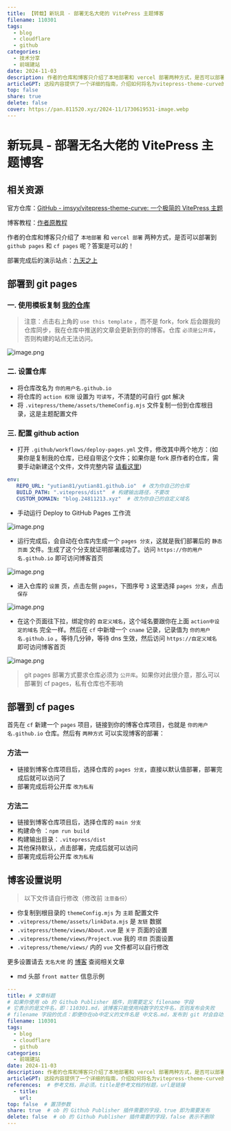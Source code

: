 ```yaml
---  
title: 【转载】新玩具 - 部署无名大佬的 VitePress 主题博客  
filename: 110301  
tags:  
  - blog  
  - cloudflare  
  - github  
categories:  
  - 技术分享  
  - 前端建站  
date: 2024-11-03  
description: 作者的仓库和博客只介绍了本地部署和 vercel 部署两种方式，是否可以部署到 github pages 和 cf pages 呢？答案是可以的！  
articleGPT: 这段内容提供了一个详细的指南，介绍如何将名为vitepress-theme-curve的VitePress主题博客部署到GitHub Pages和Cloudflare Pages。步骤包括从模板复制仓库、设置仓库名称和权限、配置GitHub Actions以及绑定自定义域名。同时，也提供了关于如何在Cloudflare Pages上部署的两种方法。文档最后提到了一些需要用户自行修改的设置文件，以及提供了作者博客的链接，用户可以查阅更多相关设置的指南。  
top: false
share: true  
delete: false  
cover: https://pan.811520.xyz/2024-11/1730619531-image.webp
---  
```

  
# 新玩具 - 部署无名大佬的 VitePress 主题博客  
  
## 相关资源  
  
官方仓库：[GitHub - imsyy/vitepress-theme-curve: 一个极简的 VitePress 主题](https://github.com/imsyy/vitepress-theme-curve)  
  
博客教程：[作者原教程](https://blog.imsyy.top/posts/2024/0320)  
  
作者的仓库和博客只介绍了 `本地部署` 和 `vercel 部署` 两种方式，是否可以部署到 `github pages` 和 `cf pages` 呢？答案是可以的！  
  
部署完成后的演示站点：[九天之上](https://blog.24811213.xyz/)  
  
## 部署到 git pages  
  
### 一. 使用模板复制 [我的仓库](https://github.com/yutian81/)  
  
> 注意：点击右上角的 `use this template` ，而不是 fork，fork 后会跟我的仓库同步，我在仓库中推送的文章会更新到你的博客。仓库 `必须是公开库`，否则构建的站点无法访问。  
  
![image.png](https://pan.811520.xyz/2024-11/1730619531-image.webp)  
  
### 二. 设置仓库  
  
- 将仓库改名为 `你的用户名.github.io`  
- 将仓库的 `action 权限` 设置为 `可读写`，不清楚的可自行 gpt 解决  
- 将 `.vitepress/theme/assets/themeConfig.mjs` 文件复制一份到仓库根目录，这是主题配置文件  
  
### 三. 配置 github action  
  
- 打开 `.github/workflows/deploy-pages.yml` 文件，修改其中两个地方：(如果你是复制我的仓库，已经自带这个文件；如果你是 fork 原作者的仓库，需要手动新建这个文件，文件完整内容 [请看这里](https://github.com/yutian81/yutian81.github.io/blob/main/.github/workflows/deploy-pages.yml))  
  
```yml  
env:  
   REPO_URL: "yutian81/yutian81.github.io"  # 改为你自己的仓库  
   BUILD_PATH: ".vitepress/dist"  # 构建输出路径，不要改  
   CUSTOM_DOMAIN: "blog.24811213.xyz"  # 改为你自己的自定义域名  
```  
  
- 手动运行 Deploy to GitHub Pages 工作流  
  
![image.png](https://pan.811520.xyz/2024-11/1730620765-image.webp)  
  
- 运行完成后，会自动在仓库内生成一个 `pages 分支`，这就是我们部署后的 `静态页面` 文件。生成了这个分支就证明部署成功了。访问 `https://你的用户名.github.io` 即可访问博客首页  
  
![image.png](https://pan.811520.xyz/2024-11/1730620832-image.webp)  
  
- 进入仓库的 `设置` 页，点击左侧 `pages`，下图序号 `3` 这里选择 `pages 分支`，点击 `保存`  
  
![image.png](https://pan.811520.xyz/2024-11/1730620958-image.webp)  
  
- 在这个页面往下拉，绑定你的 `自定义域名`，这个域名要跟你在上面 `action中设定的域名` 完全一样。然后在 `cf` 中新增一个 `cname` 记录，记录值为 `你的用户名.github.io` 。等待几分钟，等待 dns 生效，然后访问 `https://自定义域名` 即可访问博客首页  
  
![image.png](https://pan.811520.xyz/2024-11/1730621091-image.webp)  
  
> git pages 部署方式要求仓库必须为 `公开库`。如果你对此很介意，那么可以部署到 cf pages，私有仓库也不影响  
  
## 部署到 cf pages  
  
首先在 `cf` 新建一个 `pages` 项目，链接到你的博客仓库项目，也就是 `你的用户名.github.io` 仓库。然后有 `两种方式` 可以实现博客的部署：  
  
### 方法一  
  
- 链接到博客仓库项目后，选择仓库的 `pages 分支`，直接以默认值部署，部署完成后就可以访问了  
- 部署完成后将公开库 `改为私有`  
  
### 方法二  
  
- 链接到博客仓库项目后，选择仓库的 `main 分支`  
- 构建命令 ：`npm run build`  
- 构建输出目录：`.vitepress/dist`  
- 其他保持默认，点击部署，完成后就可以访问  
- 部署完成后将公开库 `改为私有`  
  
## 博客设置说明  
  
> 以下文件请自行修改（修改前 `注意备份`）  
  
- 你复制到根目录的 `themeConfig.mjs` 为 `主题` 配置文件  
- `.vitepress/theme/assets/linkData.mjs` 是 `友链` 数据  
- `.vitepress/theme/views/About.vue` 是 `关于` 页面的设置  
- `.vitepress/theme/views/Project.vue` 我的 `项目` 页面设置  
- `.vitepress/theme/views/` 内的 `vue` 文件都可以自行修改  
  
更多设置请去 `无名大佬` 的 [博客](https://blog.imsyy.top/) 查阅相关文章  
  
- md 头部 `front matter` 信息示例  
  
```yml  
---    
title: # 文章标题  
# 如果你使用 ob 的 Github Publisher 插件，则需要定义 filename 字段  
# 它表示的是文件名，即：110301.md，该博客只能使用纯数字的文件名，否则发布会失败  
# filename 字段的优点：即便你在ob中定义的文件名是 中文名.md，发布到 git 时会自动变为 数字.md  
filename: 110301  
tags:    
  - blog    
  - cloudflare    
  - github    
categories:    
  - 前端建站    
date: 2024-11-03    
description: 作者的仓库和博客只介绍了本地部署和 vercel 部署两种方式，是否可以部署到 github pages 和 cf pages 呢？答案是可以的！    
articleGPT: 这段内容提供了一个详细的指南，介绍如何将名为vitepress-theme-curve的VitePress主题博客部署到GitHub Pages和Cloudflare Pages。步骤包括从模板复制仓库、设置仓库名称和权限、配置GitHub Actions以及绑定自定义域名。同时，也提供了关于如何在Cloudflare Pages上部署的两种方法。文档最后提到了一些需要用户自行修改的设置文件，以及提供了作者博客的链接，用户可以查阅更多相关设置的指南。    
references:  # 参考文档，非必须。title是参考文档的标题，url是链接  
  - title:     
    url:     
top: false  # 置顶参数  
share: true  # ob 的 Github Publisher 插件需要的字段，true 即为需要发布  
delete: false  # ob 的 Github Publisher 插件需要的字段，false 表示不删除  
---  
```  
